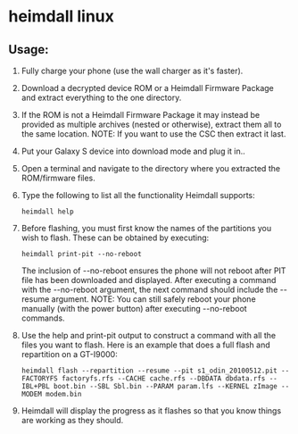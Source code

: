 heimdall linux
==============

Usage:
------

1. Fully charge your phone (use the wall charger as it's faster).

2. Download a decrypted device ROM or a Heimdall Firmware Package and extract everything to the one directory.

3. If the ROM is not a Heimdall Firmware Package it may instead be provided as multiple archives (nested or otherwise), extract them all to the same location.
   NOTE: If you want to use the CSC then extract it last.
   
4. Put your Galaxy S device into download mode and plug it in..

5. Open a terminal and navigate to the directory where you extracted the ROM/firmware files.

6. Type the following to list all the functionality Heimdall supports:
   
   ```heimdall help```
   

7. Before flashing, you must first know the names of the partitions you wish to flash. These can be obtained by executing:
   
   ```heimdall print-pit --no-reboot```
   
   The inclusion of --no-reboot ensures the phone will not reboot after PIT file has been downloaded and displayed. 
   After executing a command with the --no-reboot argument, the next command should include the --resume argument.
   NOTE: You can still safely reboot your phone manually (with the power button) after executing --no-reboot commands.

8. Use the help and print-pit output to construct a command with all the files you want to flash.
   Here is an example that does a full flash and repartition on a GT-I9000:
   
   ```heimdall flash --repartition --resume --pit s1_odin_20100512.pit --FACTORYFS factoryfs.rfs --CACHE cache.rfs --DBDATA dbdata.rfs --IBL+PBL boot.bin --SBL Sbl.bin --PARAM param.lfs --KERNEL zImage --MODEM modem.bin```
   

9. Heimdall will display the progress as it flashes so that you know things are working as they should.
